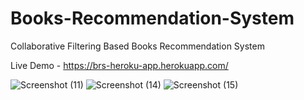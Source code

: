 # Books-Recommendation-System
Collaborative Filtering Based Books Recommendation System 

Live Demo - https://brs-heroku-app.herokuapp.com/

![Screenshot (11)](https://user-images.githubusercontent.com/72141546/193474064-dc710830-1e11-482f-95d3-cefbf0f7cdfe.png)
![Screenshot (14)](https://user-images.githubusercontent.com/72141546/193474070-1a7a85d1-da8a-48b2-ad06-eaf90e9c5a8c.png)
![Screenshot (15)](https://user-images.githubusercontent.com/72141546/193474075-9f5ea4a9-5a7c-4d5f-8dab-f3ea4e85cb87.png)
